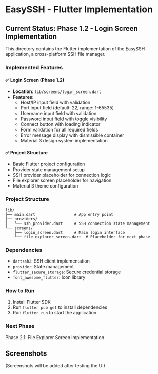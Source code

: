# EasySSH - Flutter Implementation

## Current Status: Phase 1.2 - Login Screen Implementation

This directory contains the Flutter implementation of the EasySSH application, a cross-platform SSH file manager.

### Implemented Features

#### ✅ Login Screen (Phase 1.2)
- **Location**: `lib/screens/login_screen.dart`
- **Features**:
  - Host/IP input field with validation
  - Port input field (default: 22, range: 1-65535)
  - Username input field with validation
  - Password input field with toggle visibility
  - Connect button with loading indicator
  - Form validation for all required fields
  - Error message display with dismissible container
  - Material 3 design system implementation

#### ✅ Project Structure
- Basic Flutter project configuration
- Provider state management setup
- SSH provider placeholder for connection logic
- File explorer screen placeholder for navigation
- Material 3 theme configuration

### Project Structure
```
lib/
├── main.dart                 # App entry point
├── providers/
│   └── ssh_provider.dart     # SSH connection state management
└── screens/
    ├── login_screen.dart     # Main login interface
    └── file_explorer_screen.dart  # Placeholder for next phase
```

### Dependencies
- `dartssh2`: SSH client implementation
- `provider`: State management
- `flutter_secure_storage`: Secure credential storage
- `font_awesome_flutter`: Icon library

### How to Run
1. Install Flutter SDK
2. Run `flutter pub get` to install dependencies
3. Run `flutter run` to start the application

### Next Phase
Phase 2.1: File Explorer Screen implementation

## Screenshots
(Screenshots will be added after testing the UI)